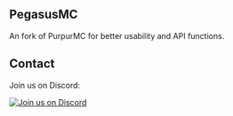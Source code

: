 ## PegasusMC

An fork of PurpurMC for better usability and API functions.

## Contact
Join us on Discord:

[![Join us on Discord](https://discord.com/api/guilds/1075484406191489074/widget.png?style=banner2)](https://dc.galaxycore.net)
